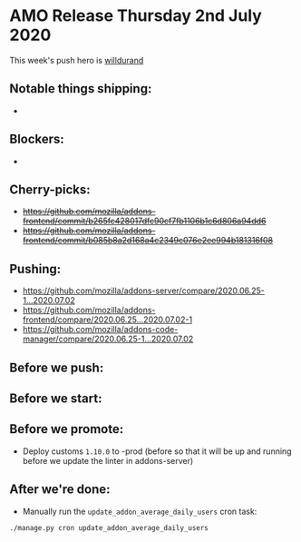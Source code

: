 # AMO Release Thursday 2nd July 2020

This week's push hero is [willdurand](https://github.com/willdurand)

## Notable things shipping:

-

## Blockers:

-

## Cherry-picks:

- ~~https://github.com/mozilla/addons-frontend/commit/b265fc428017dfc90cf7fb1106b1c6d806a94dd6~~
- ~~https://github.com/mozilla/addons-frontend/commit/b085b8a2d168a4c2349c076e2ee994b181316f08~~

## Pushing:

- https://github.com/mozilla/addons-server/compare/2020.06.25-1...2020.07.02
- https://github.com/mozilla/addons-frontend/compare/2020.06.25...2020.07.02-1
- https://github.com/mozilla/addons-code-manager/compare/2020.06.25-1...2020.07.02

## Before we push:

## Before we start:

## Before we promote:

- Deploy customs `1.10.0` to -prod (before so that it will be up and running before we update the linter in addons-server)

## After we're done:

- Manually run the `update_addon_average_daily_users` cron task:

```
./manage.py cron update_addon_average_daily_users
```
